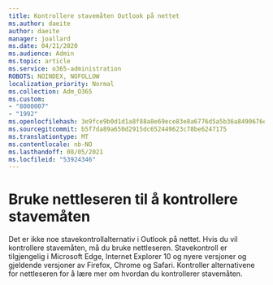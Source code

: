 ```yaml
---
title: Kontrollere stavemåten Outlook på nettet
ms.author: daeite
author: daeite
manager: joallard
ms.date: 04/21/2020
ms.audience: Admin
ms.topic: article
ms.service: o365-administration
ROBOTS: NOINDEX, NOFOLLOW
localization_priority: Normal
ms.collection: Adm_O365
ms.custom:
- "8000007"
- "1992"
ms.openlocfilehash: 3e9fce9b0d1d1a8f88a8e69ece83e8a6776d5a5b36a8490676e274b23741052f
ms.sourcegitcommit: b5f7da89a650d2915dc652449623c78be6247175
ms.translationtype: MT
ms.contentlocale: nb-NO
ms.lasthandoff: 08/05/2021
ms.locfileid: "53924346"
---
```

# <a name="use-your-browser-to-check-spelling"></a>Bruke nettleseren til å kontrollere stavemåten

Det er ikke noe stavekontrollalternativ i Outlook på nettet. Hvis du vil kontrollere stavemåten, må du bruke nettleseren. Stavekontroll er tilgjengelig i Microsoft Edge, Internet Explorer 10 og nyere versjoner og gjeldende versjoner av Firefox, Chrome og Safari. Kontroller alternativene for nettleseren for å lære mer om hvordan du kontrollerer stavemåten.